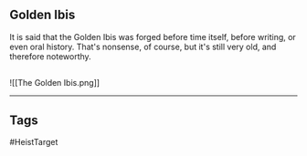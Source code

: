 ## Golden Ibis
It is said that the Golden Ibis was forged before time itself, before writing, or even
oral history. That's nonsense, of course, but it's still very old, and therefore noteworthy.
## 
![[The Golden Ibis.png]]

---
## Tags
#HeistTarget